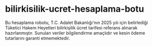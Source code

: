 # bilirkisilik-ucret-hesaplama-botu
Bu hesaplama robotu, T.C. Adalet Bakanlığı'nın 2025 yılı için belirlediği Tüketici Hakem Heyetleri bilirkişilik ücret tarifesi referans alınarak hazırlanmıştır. Sunulan veriler bilgilendirme amaçlıdır ve kesin ödeme tutarlarını garanti etmemektedir.
